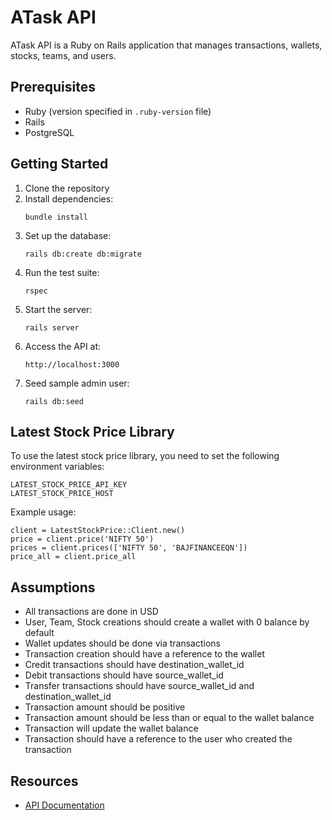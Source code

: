 # ATask API

ATask API is a Ruby on Rails application that manages transactions, wallets, stocks, teams, and users.

## Prerequisites

- Ruby (version specified in `.ruby-version` file)
- Rails
- PostgreSQL

## Getting Started

1. Clone the repository
2. Install dependencies:
   ```
   bundle install
   ```
3. Set up the database:
   ```
   rails db:create db:migrate
   ```
4. Run the test suite:
   ```
   rspec
   ```
5. Start the server:
   ```
   rails server
   ```
6. Access the API at:
   ```
   http://localhost:3000
   ```
7. Seed sample admin user:
   ```
   rails db:seed
   ```

## Latest Stock Price Library
To use the latest stock price library, you need to set the following environment variables:
   ```
   LATEST_STOCK_PRICE_API_KEY
   LATEST_STOCK_PRICE_HOST
   ```
Example usage:
   ```
   client = LatestStockPrice::Client.new()
   price = client.price('NIFTY 50')
   prices = client.prices(['NIFTY 50', 'BAJFINANCEEQN'])
   price_all = client.price_all
   ```

## Assumptions

- All transactions are done in USD
- User, Team, Stock creations should create a wallet with 0 balance by default
- Wallet updates should be done via transactions
- Transaction creation should have a reference to the wallet
- Credit transactions should have destination_wallet_id
- Debit transactions should have source_wallet_id
- Transfer transactions should have source_wallet_id and destination_wallet_id
- Transaction amount should be positive
- Transaction amount should be less than or equal to the wallet balance
- Transaction will update the wallet balance
- Transaction should have a reference to the user who created the transaction

## Resources

- [API Documentation](https://documenter.getpostman.com/view/34866725/2sAXjDeafm)
